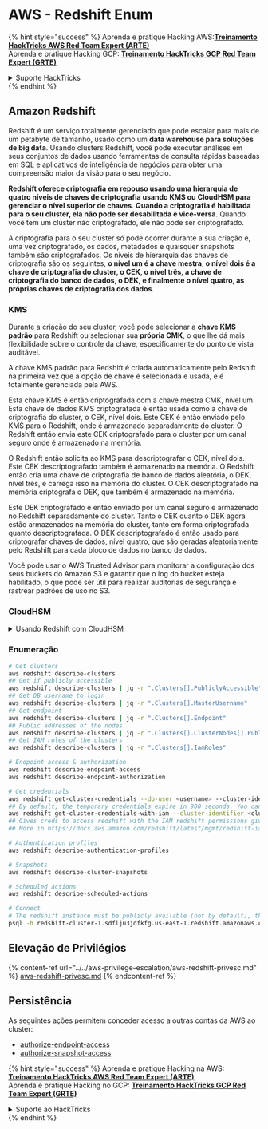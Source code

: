 # AWS - Redshift Enum

{% hint style="success" %}
Aprenda e pratique Hacking AWS:<img src="/.gitbook/assets/image.png" alt="" data-size="line">[**Treinamento HackTricks AWS Red Team Expert (ARTE)**](https://training.hacktricks.xyz/courses/arte)<img src="/.gitbook/assets/image.png" alt="" data-size="line">\
Aprenda e pratique Hacking GCP: <img src="/.gitbook/assets/image (2).png" alt="" data-size="line">[**Treinamento HackTricks GCP Red Team Expert (GRTE)**<img src="/.gitbook/assets/image (2).png" alt="" data-size="line">](https://training.hacktricks.xyz/courses/grte)

<details>

<summary>Suporte HackTricks</summary>

* Verifique os [**planos de assinatura**](https://github.com/sponsors/carlospolop)!
* **Junte-se ao** 💬 [**grupo Discord**](https://discord.gg/hRep4RUj7f) ou ao [**grupo telegram**](https://t.me/peass) ou **siga-nos** no **Twitter** 🐦 [**@hacktricks\_live**](https://twitter.com/hacktricks\_live)**.**
* **Compartilhe truques de hacking enviando PRs para os repositórios** [**HackTricks**](https://github.com/carlospolop/hacktricks) e [**HackTricks Cloud**](https://github.com/carlospolop/hacktricks-cloud).

</details>
{% endhint %}

## Amazon Redshift

Redshift é um serviço totalmente gerenciado que pode escalar para mais de um petabyte de tamanho, usado como um **data warehouse para soluções de big data**. Usando clusters Redshift, você pode executar análises em seus conjuntos de dados usando ferramentas de consulta rápidas baseadas em SQL e aplicativos de inteligência de negócios para obter uma compreensão maior da visão para o seu negócio.

**Redshift oferece criptografia em repouso usando uma hierarquia de quatro níveis de chaves de criptografia usando KMS ou CloudHSM para gerenciar o nível superior de chaves**. **Quando a criptografia é habilitada para o seu cluster, ela não pode ser desabilitada e vice-versa**. Quando você tem um cluster não criptografado, ele não pode ser criptografado.

A criptografia para o seu cluster só pode ocorrer durante a sua criação e, uma vez criptografado, os dados, metadados e quaisquer snapshots também são criptografados. Os níveis de hierarquia das chaves de criptografia são os seguintes, **o nível um é a chave mestra, o nível dois é a chave de criptografia do cluster, o CEK, o nível três, a chave de criptografia do banco de dados, o DEK, e finalmente o nível quatro, as próprias chaves de criptografia dos dados**.

### KMS

Durante a criação do seu cluster, você pode selecionar a **chave KMS padrão** para Redshift ou selecionar sua **própria CMK**, o que lhe dá mais flexibilidade sobre o controle da chave, especificamente do ponto de vista auditável.

A chave KMS padrão para Redshift é criada automaticamente pelo Redshift na primeira vez que a opção de chave é selecionada e usada, e é totalmente gerenciada pela AWS.

Esta chave KMS é então criptografada com a chave mestra CMK, nível um. Esta chave de dados KMS criptografada é então usada como a chave de criptografia do cluster, o CEK, nível dois. Este CEK é então enviado pelo KMS para o Redshift, onde é armazenado separadamente do cluster. O Redshift então envia este CEK criptografado para o cluster por um canal seguro onde é armazenado na memória.

O Redshift então solicita ao KMS para descriptografar o CEK, nível dois. Este CEK descriptografado também é armazenado na memória. O Redshift então cria uma chave de criptografia de banco de dados aleatória, o DEK, nível três, e carrega isso na memória do cluster. O CEK descriptografado na memória criptografa o DEK, que também é armazenado na memória.

Este DEK criptografado é então enviado por um canal seguro e armazenado no Redshift separadamente do cluster. Tanto o CEK quanto o DEK agora estão armazenados na memória do cluster, tanto em forma criptografada quanto descriptografada. O DEK descriptografado é então usado para criptografar chaves de dados, nível quatro, que são geradas aleatoriamente pelo Redshift para cada bloco de dados no banco de dados.

Você pode usar o AWS Trusted Advisor para monitorar a configuração dos seus buckets do Amazon S3 e garantir que o log do bucket esteja habilitado, o que pode ser útil para realizar auditorias de segurança e rastrear padrões de uso no S3.

### CloudHSM

<details>

<summary>Usando Redshift com CloudHSM</summary>

Ao trabalhar com CloudHSM para realizar sua criptografia, primeiro você deve configurar uma conexão confiável entre seu cliente HSM e o Redshift enquanto usa certificados de cliente e servidor.

Essa conexão é necessária para fornecer comunicações seguras, permitindo que chaves de criptografia sejam enviadas entre seu cliente HSM e seus clusters Redshift. Usando um par de chaves privada e pública geradas aleatoriamente, o Redshift cria um certificado de cliente público, que é criptografado e armazenado pelo Redshift. Isso deve ser baixado e registrado em seu cliente HSM e atribuído à partição HSM correta.

Você deve então configurar o Redshift com os seguintes detalhes do seu cliente HSM: o endereço IP do HSM, o nome da partição HSM, a senha da partição HSM e o certificado público do servidor HSM, que é criptografado pelo CloudHSM usando uma chave mestra interna. Uma vez que essas informações tenham sido fornecidas, o Redshift confirmará e verificará que pode se conectar e acessar a partição de desenvolvimento.

Se suas políticas de segurança internas ou controles de governança ditarem que você deve aplicar a rotação de chaves, então isso é possível com o Redshift, permitindo que você rotacione chaves de criptografia para clusters criptografados, no entanto, você precisa estar ciente de que durante o processo de rotação de chaves, ele tornará um cluster indisponível por um período muito curto de tempo, então é melhor apenas rotacionar chaves conforme necessário, ou se você sentir que elas podem ter sido comprometidas.

Durante a rotação, o Redshift irá rotacionar o CEK para o seu cluster e para quaisquer backups desse cluster. Ele irá rotacionar um DEK para o cluster, mas não é possível rotacionar um DEK para os snapshots armazenados no S3 que foram criptografados usando o DEK. Ele colocará o cluster em um estado de 'rotating keys' até que o processo seja concluído, quando o status retornará para 'available'.

</details>

### Enumeração
```bash
# Get clusters
aws redshift describe-clusters
## Get if publicly accessible
aws redshift describe-clusters | jq -r ".Clusters[].PubliclyAccessible"
## Get DB username to login
aws redshift describe-clusters | jq -r ".Clusters[].MasterUsername"
## Get endpoint
aws redshift describe-clusters | jq -r ".Clusters[].Endpoint"
## Public addresses of the nodes
aws redshift describe-clusters | jq -r ".Clusters[].ClusterNodes[].PublicIPAddress"
## Get IAM roles of the clusters
aws redshift describe-clusters | jq -r ".Clusters[].IamRoles"

# Endpoint access & authorization
aws redshift describe-endpoint-access
aws redshift describe-endpoint-authorization

# Get credentials
aws redshift get-cluster-credentials --db-user <username> --cluster-identifier <cluster-id>
## By default, the temporary credentials expire in 900 seconds. You can optionally specify a duration between 900 seconds (15 minutes) and 3600 seconds (60 minutes).
aws redshift get-cluster-credentials-with-iam --cluster-identifier <cluster-id>
## Gives creds to access redshift with the IAM redshift permissions given to the current AWS account
## More in https://docs.aws.amazon.com/redshift/latest/mgmt/redshift-iam-access-control-identity-based.html

# Authentication profiles
aws redshift describe-authentication-profiles

# Snapshots
aws redshift describe-cluster-snapshots

# Scheduled actions
aws redshift describe-scheduled-actions

# Connect
# The redshift instance must be publicly available (not by default), the sg need to allow inbounds connections to the port and you need creds
psql -h redshift-cluster-1.sdflju3jdfkfg.us-east-1.redshift.amazonaws.com -U admin -d dev -p 5439
```
## Elevação de Privilégios

{% content-ref url="../../aws-privilege-escalation/aws-redshift-privesc.md" %}
[aws-redshift-privesc.md](../../aws-privilege-escalation/aws-redshift-privesc.md)
{% endcontent-ref %}

## Persistência

As seguintes ações permitem conceder acesso a outras contas da AWS ao cluster:

* [authorize-endpoint-access](https://docs.aws.amazon.com/cli/latest/reference/redshift/authorize-endpoint-access.html)
* [authorize-snapshot-access](https://docs.aws.amazon.com/cli/latest/reference/redshift/authorize-snapshot-access.html)

{% hint style="success" %}
Aprenda e pratique Hacking na AWS:<img src="/.gitbook/assets/image.png" alt="" data-size="line">[**Treinamento HackTricks AWS Red Team Expert (ARTE)**](https://training.hacktricks.xyz/courses/arte)<img src="/.gitbook/assets/image.png" alt="" data-size="line">\
Aprenda e pratique Hacking no GCP: <img src="/.gitbook/assets/image (2).png" alt="" data-size="line">[**Treinamento HackTricks GCP Red Team Expert (GRTE)**<img src="/.gitbook/assets/image (2).png" alt="" data-size="line">](https://training.hacktricks.xyz/courses/grte)

<details>

<summary>Suporte ao HackTricks</summary>

* Confira os [**planos de assinatura**](https://github.com/sponsors/carlospolop)!
* **Junte-se ao** 💬 [**grupo do Discord**](https://discord.gg/hRep4RUj7f) ou ao [**grupo do telegram**](https://t.me/peass) ou **siga-nos** no **Twitter** 🐦 [**@hacktricks\_live**](https://twitter.com/hacktricks\_live)**.**
* **Compartilhe truques de hacking enviando PRs para os repositórios do** [**HackTricks**](https://github.com/carlospolop/hacktricks) e [**HackTricks Cloud**](https://github.com/carlospolop/hacktricks-cloud).

</details>
{% endhint %}
